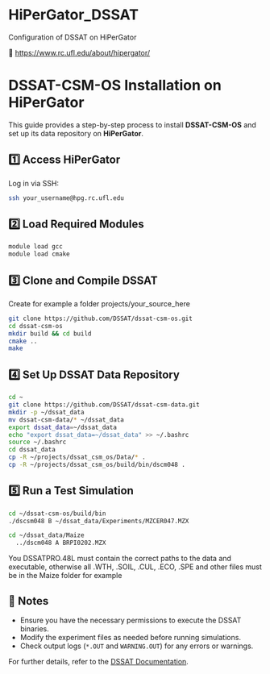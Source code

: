 # HiPerGator_DSSAT
Configuration of DSSAT on HiPerGator

🐊 https://www.rc.ufl.edu/about/hipergator/


# DSSAT-CSM-OS Installation on HiPerGator

This guide provides a step-by-step process to install **DSSAT-CSM-OS** and set up its data repository on **HiPerGator**.

## 1️⃣ Access HiPerGator
Log in via SSH:
```bash
ssh your_username@hpg.rc.ufl.edu
```

## 2️⃣ Load Required Modules
```bash
module load gcc
module load cmake
```




## 3️⃣ Clone and Compile DSSAT

Create for example a folder projects/your_source_here
```bash
git clone https://github.com/DSSAT/dssat-csm-os.git
cd dssat-csm-os
mkdir build && cd build
cmake ..
make
```

## 4️⃣ Set Up DSSAT Data Repository

```bash
cd ~
git clone https://github.com/DSSAT/dssat-csm-data.git
mkdir -p ~/dssat_data
mv dssat-csm-data/* ~/dssat_data
export dssat_data=~/dssat_data
echo "export dssat_data=~/dssat_data" >> ~/.bashrc
source ~/.bashrc
cd dssat_data
cp -R ~/projects/dssat_csm_os/Data/* .
cp -R ~/projects/dssat_csm_os/build/bin/dscm048 .
```

## 5️⃣ Run a Test Simulation
```bash
cd ~/dssat-csm-os/build/bin
./dscsm048 B ~/dssat_data/Experiments/MZCER047.MZX

cd ~/dssat_data/Maize
  ../dscm048 A BRPI0202.MZX

```
You DSSATPRO.48L must contain the correct paths to the data and executable, otherwise 
all .WTH, .SOIL, .CUL, .ECO, .SPE and other files must be in the Maize folder for example

## 📝 Notes
- Ensure you have the necessary permissions to execute the DSSAT binaries.
- Modify the experiment files as needed before running simulations.
- Check output logs (`*.OUT` and `WARNING.OUT`) for any errors or warnings.

For further details, refer to the [DSSAT Documentation](https://dssat.net/).
